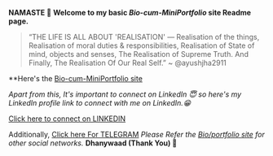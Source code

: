 **NAMASTE 🙏**
**Welcome to my basic _Bio-cum-MiniPortfolio_ site Readme page.**

>“THE LIFE IS ALL ABOUT 'REALISATION' — Realisation of the things, Realisation of moral duties & responsibilities, Realisation of State of mind, objects and senses, The Realisation of Supreme Truth. And Finally, The Realisation Of Our Real Self.”
~ @ayushjha2911

**Here's the [Bio-cum-MiniPortfolio site](https://ayushjha2911.github.io/) 


_Apart from this,
It's important to connect on LinkedIn 😇 so here's my LinkedIn profile link to connect with me on LinkedIn.😁_

[Click here to connect on LINKEDIN](https://www.linkedin.com/in/ayushjha2911)

Additionally, [Click here For TELEGRAM](https://telegram.me/ayushjha2911)
_Please Refer the [Bio/portfolio site](https://ayushjha2911.github.io/) for other social networks._
                         **Dhanywaad (Thank You) 🙏**
